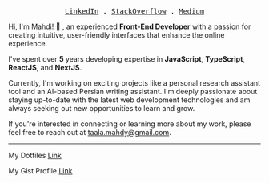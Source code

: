 <p align="center">
  <samp>
    <a href="https://www.linkedin.com/in/mahditaala/">LinkedIn</a> .
    <a href="https://stackoverflow.com/users/7044123/mahdi-taala">StackOverflow</a> .
    <a href="https://medium.com/@taala.mahdy">Medium</a>
  </samp>
</p>


Hi, I'm Mahdi! 👋 , an experienced **Front-End Developer** with a passion for creating intuitive, user-friendly interfaces that enhance the online experience.

I've spent over **5** years developing expertise in **JavaScript**, **TypeScript**, **ReactJS**, and **NextJS**.

Currently, I'm working on exciting projects like a personal research assistant tool and an AI-based Persian writing assistant.
I'm deeply passionate about staying up-to-date with the latest web development technologies and am always seeking out new opportunities to learn and grow.

If you're interested in connecting or learning more about my work, please feel free to reach out at taala.mahdy@gmail.com.

<!-- ## I’m currently working on ...
- **Paknevis**: PReact / Webpack / ChromeExtension / Tailwind / daisyUI 

You can:

Hire me: taala.mahdy@gmail.com -->

----------
My Dotfiles [Link](https://github.com/MahdiTa97/dotfiles)

My Gist Profile [Link](https://gist.github.com/MahdiTa97)
